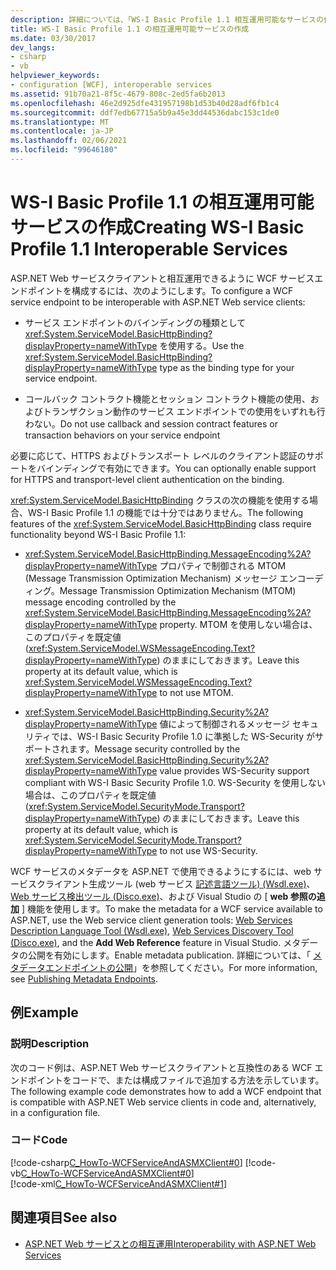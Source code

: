 ```yaml
---
description: 詳細については、「WS-I Basic Profile 1.1 相互運用可能なサービスの作成」を参照してください。
title: WS-I Basic Profile 1.1 の相互運用可能サービスの作成
ms.date: 03/30/2017
dev_langs:
- csharp
- vb
helpviewer_keywords:
- configuration [WCF], interoperable services
ms.assetid: 91b70a21-8f5c-4679-808c-2ed5fa6b2013
ms.openlocfilehash: 46e2d925dfe431957198b1d53b40d28adf6fb1c4
ms.sourcegitcommit: ddf7edb67715a5b9a45e3dd44536dabc153c1de0
ms.translationtype: MT
ms.contentlocale: ja-JP
ms.lasthandoff: 02/06/2021
ms.locfileid: "99646180"
---
```

# <a name="creating-ws-i-basic-profile-11-interoperable-services"></a><span data-ttu-id="4c821-103">WS-I Basic Profile 1.1 の相互運用可能サービスの作成</span><span class="sxs-lookup"><span data-stu-id="4c821-103">Creating WS-I Basic Profile 1.1 Interoperable Services</span></span>

<span data-ttu-id="4c821-104">ASP.NET Web サービスクライアントと相互運用できるように WCF サービスエンドポイントを構成するには、次のようにします。</span><span class="sxs-lookup"><span data-stu-id="4c821-104">To configure a WCF service endpoint to be interoperable with ASP.NET Web service clients:</span></span>  
  
- <span data-ttu-id="4c821-105">サービス エンドポイントのバインディングの種類として <xref:System.ServiceModel.BasicHttpBinding?displayProperty=nameWithType> を使用する。</span><span class="sxs-lookup"><span data-stu-id="4c821-105">Use the <xref:System.ServiceModel.BasicHttpBinding?displayProperty=nameWithType> type as the binding type for your service endpoint.</span></span>  
  
- <span data-ttu-id="4c821-106">コールバック コントラクト機能とセッション コントラクト機能の使用、およびトランザクション動作のサービス エンドポイントでの使用をいずれも行わない。</span><span class="sxs-lookup"><span data-stu-id="4c821-106">Do not use callback and session contract features or transaction behaviors on your service endpoint</span></span>  
  
<span data-ttu-id="4c821-107">必要に応じて、HTTPS およびトランスポート レベルのクライアント認証のサポートをバインディングで有効にできます。</span><span class="sxs-lookup"><span data-stu-id="4c821-107">You can optionally enable support for HTTPS and transport-level client authentication on the binding.</span></span>  
  
<span data-ttu-id="4c821-108"><xref:System.ServiceModel.BasicHttpBinding> クラスの次の機能を使用する場合、WS-I Basic Profile 1.1 の機能では十分ではありません。</span><span class="sxs-lookup"><span data-stu-id="4c821-108">The following features of the <xref:System.ServiceModel.BasicHttpBinding> class require functionality beyond WS-I Basic Profile 1.1:</span></span>  
  
- <span data-ttu-id="4c821-109"><xref:System.ServiceModel.BasicHttpBinding.MessageEncoding%2A?displayProperty=nameWithType> プロパティで制御される MTOM (Message Transmission Optimization Mechanism) メッセージ エンコーディング。</span><span class="sxs-lookup"><span data-stu-id="4c821-109">Message Transmission Optimization Mechanism (MTOM) message encoding controlled by the <xref:System.ServiceModel.BasicHttpBinding.MessageEncoding%2A?displayProperty=nameWithType> property.</span></span> <span data-ttu-id="4c821-110">MTOM を使用しない場合は、このプロパティを既定値 (<xref:System.ServiceModel.WSMessageEncoding.Text?displayProperty=nameWithType>) のままにしておきます。</span><span class="sxs-lookup"><span data-stu-id="4c821-110">Leave  this property at its default value, which is <xref:System.ServiceModel.WSMessageEncoding.Text?displayProperty=nameWithType> to not use MTOM.</span></span>  
  
- <span data-ttu-id="4c821-111"><xref:System.ServiceModel.BasicHttpBinding.Security%2A?displayProperty=nameWithType> 値によって制御されるメッセージ セキュリティでは、WS-I Basic Security Profile 1.0 に準拠した WS-Security がサポートされます。</span><span class="sxs-lookup"><span data-stu-id="4c821-111">Message security controlled by the <xref:System.ServiceModel.BasicHttpBinding.Security%2A?displayProperty=nameWithType> value provides WS-Security support compliant with WS-I Basic Security Profile 1.0.</span></span> <span data-ttu-id="4c821-112">WS-Security を使用しない場合は、このプロパティを既定値 (<xref:System.ServiceModel.SecurityMode.Transport?displayProperty=nameWithType>) のままにしておきます。</span><span class="sxs-lookup"><span data-stu-id="4c821-112">Leave this property at its default value, which is <xref:System.ServiceModel.SecurityMode.Transport?displayProperty=nameWithType> to not use WS-Security.</span></span>  
  
<span data-ttu-id="4c821-113">WCF サービスのメタデータを ASP.NET で使用できるようにするには、web サービスクライアント生成ツール (web サービス [記述言語ツール) (Wsdl.exe)](/previous-versions/dotnet/netframework-4.0/7h3ystb6(v=vs.100))、 [Web サービス検出ツール (Disco.exe)](/previous-versions/dotnet/netframework-4.0/cy2a3ybs(v=vs.100))、および Visual Studio の [ **web 参照の追加** ] 機能を使用します。</span><span class="sxs-lookup"><span data-stu-id="4c821-113">To make the metadata for a WCF service available to ASP.NET, use the Web service client generation tools: [Web Services Description Language Tool (Wsdl.exe)](/previous-versions/dotnet/netframework-4.0/7h3ystb6(v=vs.100)), [Web Services Discovery Tool (Disco.exe)](/previous-versions/dotnet/netframework-4.0/cy2a3ybs(v=vs.100)), and the **Add Web Reference** feature in Visual Studio.</span></span> <span data-ttu-id="4c821-114">メタデータの公開を有効にします。</span><span class="sxs-lookup"><span data-stu-id="4c821-114">Enable metadata publication.</span></span> <span data-ttu-id="4c821-115">詳細については、「 [メタデータエンドポイントの公開](publishing-metadata-endpoints.md)」を参照してください。</span><span class="sxs-lookup"><span data-stu-id="4c821-115">For more information, see [Publishing Metadata Endpoints](publishing-metadata-endpoints.md).</span></span>  
  
## <a name="example"></a><span data-ttu-id="4c821-116">例</span><span class="sxs-lookup"><span data-stu-id="4c821-116">Example</span></span>  
  
### <a name="description"></a><span data-ttu-id="4c821-117">説明</span><span class="sxs-lookup"><span data-stu-id="4c821-117">Description</span></span>  

 <span data-ttu-id="4c821-118">次のコード例は、ASP.NET Web サービスクライアントと互換性のある WCF エンドポイントをコードで、または構成ファイルで追加する方法を示しています。</span><span class="sxs-lookup"><span data-stu-id="4c821-118">The following example code demonstrates how to add a WCF endpoint that is compatible with ASP.NET Web service clients in code and, alternatively, in a configuration file.</span></span>  
  
### <a name="code"></a><span data-ttu-id="4c821-119">コード</span><span class="sxs-lookup"><span data-stu-id="4c821-119">Code</span></span>  

 [!code-csharp[C_HowTo-WCFServiceAndASMXClient#0](../../../samples/snippets/csharp/VS_Snippets_CFX/c_howto-wcfserviceandasmxclient/cs/program.cs#0)]
 [!code-vb[C_HowTo-WCFServiceAndASMXClient#0](../../../samples/snippets/visualbasic/VS_Snippets_CFX/c_howto-wcfserviceandasmxclient/vb/program.vb#0)]  
 [!code-xml[C_HowTo-WCFServiceAndASMXClient#1](../../../samples/snippets/csharp/VS_Snippets_CFX/c_howto-wcfserviceandasmxclient/common/app.config#1)]  
  
## <a name="see-also"></a><span data-ttu-id="4c821-120">関連項目</span><span class="sxs-lookup"><span data-stu-id="4c821-120">See also</span></span>

- [<span data-ttu-id="4c821-121">ASP.NET Web サービスとの相互運用</span><span class="sxs-lookup"><span data-stu-id="4c821-121">Interoperability with ASP.NET Web Services</span></span>](./feature-details/interop-with-aspnet-web-services.md)
